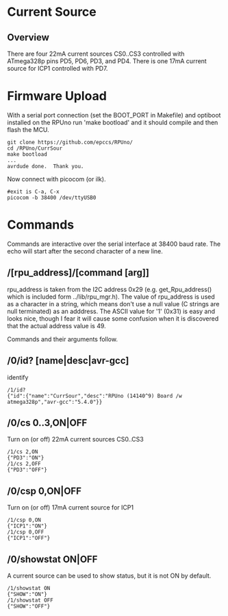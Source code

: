 # Current Source

## Overview

There are four 22mA current sources CS0..CS3 controlled with ATmega328p pins PD5, PD6, PD3, and PD4. There is one 17mA current source for ICP1 controlled with PD7.


# Firmware Upload

With a serial port connection (set the BOOT_PORT in Makefile) and optiboot installed on the RPUno run 'make bootload' and it should compile and then flash the MCU.

``` 
git clone https://github.com/epccs/RPUno/
cd /RPUno/CurrSour
make bootload
...
avrdude done.  Thank you.
``` 

Now connect with picocom (or ilk).


``` 
#exit is C-a, C-x
picocom -b 38400 /dev/ttyUSB0
``` 


# Commands

Commands are interactive over the serial interface at 38400 baud rate. The echo will start after the second character of a new line. 


## /\[rpu_address\]/\[command \[arg\]\]

rpu_address is taken from the I2C address 0x29 (e.g. get_Rpu_address() which is included form ../lib/rpu_mgr.h). The value of rpu_address is used as a character in a string, which means don't use a null value (C strings are null terminated) as an adddress. The ASCII value for '1' (0x31) is easy and looks nice, though I fear it will cause some confusion when it is discovered that the actual address value is 49.

Commands and their arguments follow.


## /0/id? \[name|desc|avr-gcc\]

identify 

``` 
/1/id?
{"id":{"name":"CurrSour","desc":"RPUno (14140^9) Board /w atmega328p","avr-gcc":"5.4.0"}}
```

##  /0/cs 0..3,ON|OFF

Turn on (or off) 22mA current sources CS0..CS3

``` 
/1/cs 2,ON
{"PD3":"ON"}
/1/cs 2,OFF
{"PD3":"OFF"}
```


##  /0/csp 0,ON|OFF

Turn on (or off) 17mA current source for ICP1

``` 
/1/csp 0,ON
{"ICP1":"ON"}
/1/csp 0,OFF
{"ICP1":"OFF"}
```


##  /0/showstat ON|OFF

A current source can be used to show status, but it is not ON by default.

``` 
/1/showstat ON
{"SHOW":"ON"}
/1/showstat OFF
{"SHOW":"OFF"}
```
